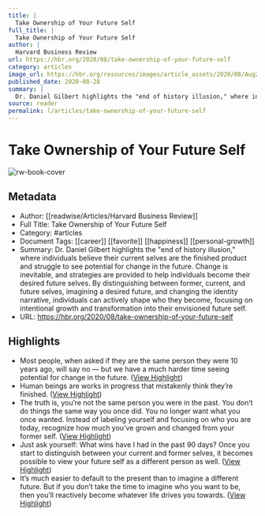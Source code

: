 ```yaml
---
title: |
  Take Ownership of Your Future Self
full_title: |
  Take Ownership of Your Future Self
author: |
  Harvard Business Review
url: https://hbr.org/2020/08/take-ownership-of-your-future-self
category: articles
image_url: https://hbr.org/resources/images/article_assets/2020/08/Aug20_28_997903542.jpg
published_date: 2020-08-28
summary: |
  Dr. Daniel Gilbert highlights the "end of history illusion," where individuals believe their current selves are the finished product and struggle to see potential for change in the future. Change is inevitable, and strategies are provided to help individuals become their desired future selves. By distinguishing between former, current, and future selves, imagining a desired future, and changing the identity narrative, individuals can actively shape who they become, focusing on intentional growth and transformation into their envisioned future self.
source: reader
permalink: l/articles/take-ownership-of-your-future-self
---
```

# Take Ownership of Your Future Self

![rw-book-cover](https://hbr.org/resources/images/article_assets/2020/08/Aug20_28_997903542.jpg)

## Metadata
- Author: [[readwise/Articles/Harvard Business Review]]
- Full Title: Take Ownership of Your Future Self
- Category: #articles
- Document Tags: [[career]] [[favorite]] [[happiness]] [[personal-growth]] 
- Summary: Dr. Daniel Gilbert highlights the "end of history illusion," where individuals believe their current selves are the finished product and struggle to see potential for change in the future. Change is inevitable, and strategies are provided to help individuals become their desired future selves. By distinguishing between former, current, and future selves, imagining a desired future, and changing the identity narrative, individuals can actively shape who they become, focusing on intentional growth and transformation into their envisioned future self.
- URL: https://hbr.org/2020/08/take-ownership-of-your-future-self

## Highlights
- Most people, when asked if they are the same person they were 10 years ago, will say no — but we have a much harder time seeing potential for change in the future. ([View Highlight](https://read.readwise.io/read/01hyh1f5a0vs27053f6j79x38j))
- Human beings are works in progress that mistakenly think they’re finished. ([View Highlight](https://read.readwise.io/read/01hyh1fqcx19s3n7qctg5vdffg))
- The truth is, you’re not the same person you were in the past. You don’t do things the same way you once did. You no longer want what you once wanted. Instead of labeling yourself and focusing on who you are today, recognize how much you’ve grown and changed from your former self. ([View Highlight](https://read.readwise.io/read/01hyh1gvk2c3thsesdvkm85xe9))
- Just ask yourself: What wins have I had in the past 90 days? Once you start to distinguish between your current and former selves, it becomes possible to view your future self as a different person as well. ([View Highlight](https://read.readwise.io/read/01hyh1hjbzs90zqnvr5z67s5me))
- It’s much easier to default to the present than to imagine a different future. But if you don’t take the time to imagine who you want to be, then you’ll reactively become whatever life drives you towards. ([View Highlight](https://read.readwise.io/read/01hyh1jncyngyjtmvzedzpfyhn))


